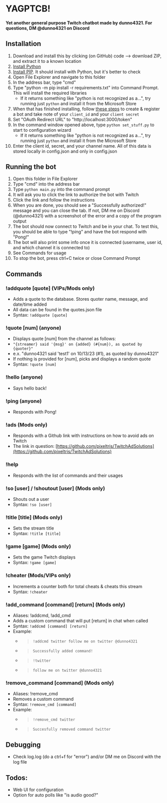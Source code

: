 # YAGPTCB!
#### Yet another general purpose Twitch chatbot made by dunno4321. For questions, DM @dunno4321 on Discord


## Installation
1. Download and install this by clicking (on GitHub) code --> download ZIP, and extract it to a known location
2. [Install Python](https://www.digitalocean.com/community/tutorials/install-python-windows-10)
3. [Install PIP](https://www.geeksforgeeks.org/how-to-install-pip-on-windows/#). It should install with Python, but it's better to check
4. Open File Explorer and navigate to this folder
5. In the address bar, type "cmd"
6. Type "python -m pip install -r requirements.txt" into Command Prompt. This will install the required libraries
    - If it returns something like "python is not recognized as a...", try running just `python` and install it from the Microsoft Store
7. When that has finished installing, follow [these steps](https://dev.twitch.tv/docs/authentication/register-app/) to create & register a bot and take note of your `client_id` and your `client secret`
8. Set "OAuth Redirect URL" to "http://localhost:3000/token"
9. In the command window opened above, type `python set_stuff.py` to start to configuration wizard
    - If it returns something like "python is not recognized as a...", try running just `python` and install it from the Microsoft Store
10. Enter the client id, secret, and your channel name. All of this data is stored locally in config.json and only in config.json

## Running the bot
1. Open this folder in File Explorer
2. Type "cmd" into the address bar
3. Type `python main.py` into the command prompt
4. It will ask you to click the link to authorize the bot with Twitch
5. Click the link and follow the instructions
6. When you are done, you should see a "Successfully authorized!" message and you can close the tab. If not, DM me on Discord (@dunno4321) with a screenshot of the error and a copy of the program output
7. The bot should now connect to Twitch and be in your chat. To test this, you should be able to type "!ping" and have the bot respond with "Pong!"
8. The bot will also print some info once it is connected (username, user id, and which channel it is connected to)
9. See Commands for usage
10. To stop the bot, press ctrl+C twice or close Command Prompt

## Commands

### !addquote [quote] (VIPs/Mods only)
- Adds a quote to the database. Stores quoter name, message, and date/time added
- All data can be found in the quotes.json file
- Syntax: `!addquote [quote]`

### !quote [num] (anyone)
- Displays quote [num] from the channel as follows:
- ```"{streamer} said '{msg}' on {added} (#{num}), as quoted by {quoter}"```
- e.x. "dunno4321 said 'test1' on 10/13/23 (#1), as quoted by dunno4321"
- If nothing is provided for [num], picks and displays a random quote
- Syntax: `!quote [num]`

### !hello (anyone)
- Says hello back!

### !ping (anyone)
- Responds with Pong!

### !ads (Mods only)
- Responds with a Github link with instructions on how to avoid ads on Twitch
- The link in question: [https://github.com/pixeltris/TwitchAdSolutions](https://github.com/pixeltris/TwitchAdSolutions)

### !help
- Responds with the list of commands and their usages

### !so [user] / !shoutout [user] (Mods only)
- Shouts out a user
- Syntax: `!so [user]`

### !title [title] (Mods only)
- Sets the stream title
- Syntax: `!title [title]`

### !game [game] (Mods only)
- Sets the game Twitch displays
- Syntax: `!game [game]`

### !cheater (Mods/VIPs only)
- Increments a counter both for total cheats & cheats this stream
- Syntax: `!cheater`

### !add_command [command] [return] (Mods only)
- Aliases: !addcmd, !add_cmd
- Adds a custom command that will put [return] in chat when called
- Syntax: `!addcmd [command] [return]`
- Example:
  - > `!addcmd twitter follow me on twitter @dunno4321`
  - > `Successfully added command!`
  - > `!twitter`
  - > `follow me on twitter @dunno4321`

### !remove_command [command] (Mods only)
- Aliases: !remove_cmd
- Removes a custom command
- Syntax: `!remove_cmd [command]`
- Example:
  - > `!remove_cmd twitter`
  - > `Succesfully removed command twitter`

## Debugging
- Check log.log (do a ctrl+f for "error") and/or DM me on Discord with the log file

## Todos:
- Web UI for configuration
- Option for auto polls like "is audio good?"
